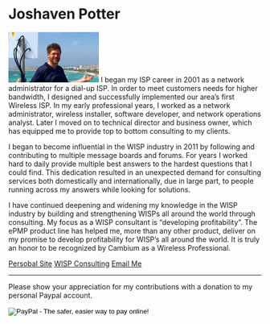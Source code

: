 <!-- TITLE: Joshaven Potter -->
<!-- SUBTITLE: A quick summary of Joshaven Potter -->

# Joshaven Potter
![Joshaven 100 High](/uploads/joshaven-100-high.jpg "Joshaven 100 High")
I began my ISP career in 2001 as a network administrator for a dial-up ISP. In order to meet customers needs for higher bandwidth, I designed and successfully implemented our area’s first Wireless ISP. In my early professional years, I worked as a network administrator, wireless installer, software developer, and network operations analyst. Later I moved on to technical director and business owner, which has equipped me to provide top to bottom consulting to my clients.

I began to become influential in the WISP industry in 2011 by following and contributing to multiple message boards and forums. For years I worked hard to daily provide multiple best answers to the hardest questions that I could find. This dedication resulted in an unexpected demand for consulting services both domestically and internationally, due in large part, to people running across my answers while looking for solutions.

I have continued deepening and widening my knowledge in the WISP industry by building and strengthening WISPs all around the world through consulting. My focus as a WISP consultant is “developing profitability”. The ePMP product line has helped me, more than any other product, deliver on my promise to develop profitability for WISP’s all around the world. It is truly an honor to be recognized by Cambium as a Wireless Professional.

[Persobal Site](http://joshaven.com)
[WISP Consulting](http://wisp.live)
[Email Me](mailto:josh@wisp.live)

-----

Please show your appreciation for my contributions with a donation to my personal Paypal account. 


<form action="https://www.paypal.com/cgi-bin/webscr" method="post" target="_top">
<input type="hidden" name="cmd" value="_s-xclick">
<input type="hidden" name="hosted_button_id" value="STD8KFVHLMN6L">
<input type="image" src="https://www.paypalobjects.com/en_US/i/btn/btn_donateCC_LG.gif" border="0" name="submit" alt="PayPal - The safer, easier way to pay online!">
<img alt="" border="0" src="https://www.paypalobjects.com/en_US/i/scr/pixel.gif" width="1" height="1">
</form>

